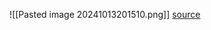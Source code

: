 ![[Pasted image 20241013201510.png]]
[source](https://developer.nvidia.com/blog/introduction-to-llm-agents/#:~:text=Figure%201.%20General%20components%20of%20an%20agent)
